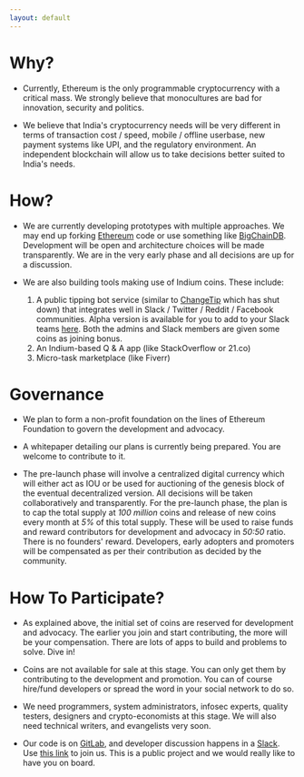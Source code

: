```yaml
---
layout: default
---
```


# Why?

- Currently, Ethereum is the only programmable cryptocurrency with a critical mass. We strongly believe that monocultures are bad for innovation, security and politics.

- We believe that India's cryptocurrency needs will be very different in terms of transaction cost / speed, mobile / offline userbase, new payment systems like UPI, and the regulatory environment. An independent blockchain will allow us to take decisions better suited to India's needs.

# How?

- We are currently developing prototypes with multiple approaches. We may end up forking [Ethereum](https://www.ethereum.org/) code or use something like [BigChainDB](http://bigchaindb.com/). Development will be open and architecture choices will be made transparently. We are in the very early phase and all decisions are up for a discussion.

- We are also building tools making use of Indium coins. These include:

  1. A public tipping bot service (similar to [ChangeTip](http://www.changetip.com/) which has shut down) that integrates well in Slack / Twitter / Reddit / Facebook communities. Alpha version is available for you to add to your Slack teams [here](https://slackbot.indium.org.in/). Both the admins and Slack members are given some coins as joining bonus. 
  2. An Indium-based Q & A app (like StackOverflow or 21.co)
  3. Micro-task marketplace (like Fiverr)

# Governance

- We plan to form a non-profit foundation on the lines of Ethereum Foundation to govern the development and advocacy.

- A whitepaper detailing our plans is currently being prepared. You are welcome to contribute to it.

- The pre-launch phase will involve a centralized digital currency which will either act as IOU or be used for auctioning of the genesis block of the eventual decentralized version. All decisions will be taken collaboratively and transparently. For the pre-launch phase, the plan is to cap the total supply at *100 million* coins and release of new coins every month at *5%* of this total supply. These will be used to raise funds and reward contributors for development and advocacy in *50:50* ratio. There is no founders' reward. Developers, early adopters and promoters will be compensated as per their contribution as decided by the community.

# How To Participate?

- As explained above, the initial set of coins are reserved for development and advocacy. The earlier you join and start contributing, the more will be your compensation. There are lots of apps to build and problems to solve. Dive in!

- Coins are not available for sale at this stage. You can only get them by contributing to the development and promotion. You can of course hire/fund developers or spread the word in your social network to do so.

- We need programmers, system administrators, infosec experts, quality testers, designers and crypto-economists at this stage. We will also need technical writers, and evangelists very soon.

- Our code is on [GitLab](https://gitlab.com/indium), and developer discussion happens in a [Slack](https://indiumtalk.slack.com/). Use [this link](https://join.slack.com/indiumtalk/shared_invite/MTk4MDQwNzMwMDIzLTE0OTczODIwNDItMzBkY2RlMjk0Yg) to join us. This is a public project and we would really like to have you on board.